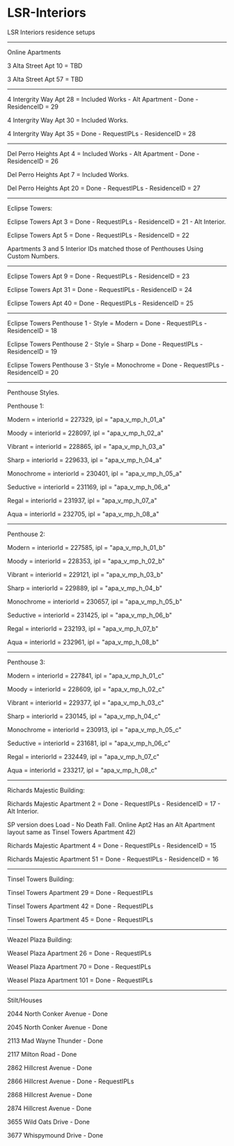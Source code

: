 # LSR-Interiors
LSR Interiors residence setups

-------------------------

Online Apartments

3 Alta Street Apt 10 = TBD

3 Alta Street Apt 57 = TBD

------


4 Intergrity Way Apt 28 = Included Works - Alt Apartment - Done - ResidenceID = 29

4 Intergrity Way Apt 30 = Included Works.

4 Intergrity Way Apt 35 = Done - RequestIPLs - ResidenceID = 28


-----

Del Perro Heights Apt 4 = Included Works - Alt Apartment - Done - ResidenceID = 26

Del Perro Heights Apt 7 = Included Works.

Del Perro Heights Apt 20 = Done - RequestIPLs - ResidenceID = 27


------

Eclipse Towers:

Eclipse Towers Apt 3 = Done - RequestIPLs - ResidenceID = 21 - Alt Interior.

Eclipse Towers Apt 5 = Done - RequestIPLs - ResidenceID = 22

Apartments 3 and 5 Interior IDs matched those of Penthouses
Using  Custom Numbers.

-----

Eclipse Towers Apt 9 = Done - RequestIPLs - ResidenceID = 23

Eclipse Towers Apt 31 = Done - RequestIPLs - ResidenceID = 24

Eclipse Towers Apt 40 = Done - RequestIPLs - ResidenceID = 25



-----

Eclipse Towers Penthouse 1 - Style = Modern = Done - RequestIPLs - ResidenceID = 18

Eclipse Towers Penthouse 2 - Style = Sharp = Done - RequestIPLs - ResidenceID = 19

Eclipse Towers Penthouse 3 - Style = Monochrome = Done - RequestIPLs - ResidenceID = 20

------
Penthouse Styles.

Penthouse 1:

Modern  =  interiorId = 227329, ipl = "apa_v_mp_h_01_a"

Moody = interiorId = 228097, ipl = "apa_v_mp_h_02_a"

Vibrant = interiorId = 228865, ipl = "apa_v_mp_h_03_a"

Sharp = interiorId = 229633, ipl = "apa_v_mp_h_04_a"

Monochrome = interiorId = 230401, ipl = "apa_v_mp_h_05_a"

Seductive = interiorId = 231169, ipl = "apa_v_mp_h_06_a"

Regal = interiorId = 231937, ipl = "apa_v_mp_h_07_a"
           
Aqua = interiorId = 232705, ipl = "apa_v_mp_h_08_a"

------

Penthouse 2:

Modern = interiorId = 227585, ipl = "apa_v_mp_h_01_b"

Moody = interiorId = 228353, ipl = "apa_v_mp_h_02_b"

Vibrant = interiorId = 229121, ipl = "apa_v_mp_h_03_b"

Sharp = interiorId = 229889, ipl = "apa_v_mp_h_04_b"

Monochrome = interiorId = 230657, ipl = "apa_v_mp_h_05_b"

Seductive = interiorId = 231425, ipl = "apa_v_mp_h_06_b"

Regal = interiorId = 232193, ipl = "apa_v_mp_h_07_b"

Aqua = interiorId = 232961, ipl = "apa_v_mp_h_08_b"

------

Penthouse 3:

Modern = interiorId = 227841, ipl = "apa_v_mp_h_01_c"
           
Moody = interiorId = 228609, ipl = "apa_v_mp_h_02_c"
           
Vibrant = interiorId = 229377, ipl = "apa_v_mp_h_03_c"
           
Sharp = interiorId = 230145, ipl = "apa_v_mp_h_04_c"
          
Monochrome = interiorId = 230913, ipl = "apa_v_mp_h_05_c"
         
Seductive = interiorId = 231681, ipl = "apa_v_mp_h_06_c"
         
Regal = interiorId = 232449, ipl = "apa_v_mp_h_07_c"
        
Aqua = interiorId = 233217, ipl = "apa_v_mp_h_08_c"

------

Richards Majestic Building:

Richards Majestic Apartment 2 = Done - RequestIPLs - ResidenceID = 17 - Alt Interior.

SP version does Load - No Death Fall. 
Online Apt2 Has an Alt Apartment layout same as Tinsel Towers Apartment 42)


Richards Majestic Apartment 4 = Done - RequestIPLs - ResidenceID = 15

Richards Majestic Apartment 51 = Done  - RequestIPLs  - ResidenceID = 16


------
Tinsel Towers Building:

Tinsel Towers Apartment 29 = Done - RequestIPLs

Tinsel Towers Apartment 42 = Done - RequestIPLs

Tinsel Towers Apartment 45 = Done - RequestIPLs


------
Weazel Plaza Building: 


Weasel Plaza Apartment 26 = Done - RequestIPLs

Weasel Plaza Apartment 70 = Done - RequestIPLs

Weasel Plaza Apartment 101 = Done - RequestIPLs

-------

Stilt/Houses

2044 North Conker Avenue - Done

2045 North Conker Avenue - Done

2113 Mad Wayne Thunder - Done

2117 Milton Road - Done

2862 Hillcrest Avenue - Done

2866 Hillcrest Avenue - Done - RequestIPLs

2868 Hillcrest Avenue - Done

2874 Hillcrest Avenue - Done

3655 Wild Oats Drive - Done

3677 Whispymound Drive - Done

